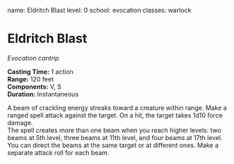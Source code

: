 name: Eldritch Blast level: 0 school: evocation classes: warlock

# Eldritch Blast
_Evocation cantrip_

**Casting Time:** 1 action    
**Range:** 120 feet    
**Components:** V, S    
**Duration:** Instantaneous

A beam of crackling energy streaks toward a creature within range. Make a ranged spell attack against the target. On a hit, the target takes 1d10 force damage.    
The spell creates more than one beam when you reach higher levels: two beams at 5th level, three beams at 11th level, and four beams at 17th level. You can direct the beams at the same target or at different ones. Make a separate attack roll for each beam.